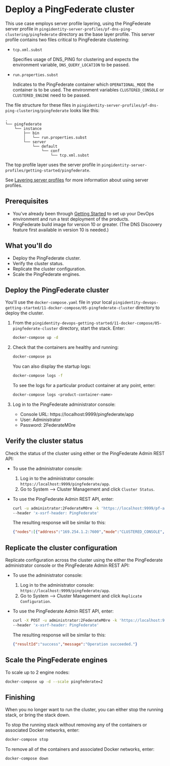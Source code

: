 # Deploy a PingFederate cluster

This use case employs server profile layering, using the PingFederate server profile in `pingidentity-server-profiles/pf-dns-ping-clustering/pingfederate` directory as the base layer profile. This server profile contains two files critical to PingFederate clustering:

* `tcp.xml.subst`

  Specifies usage of DNS_PING for clustering and expects the environment variable, `DNS_QUERY_LOCATION` to be passed.

* `run.properties.subst`

  Indicates to the PingFederate container which `OPERATIONAL_MODE` the container is to be used. The environment variables `CLUSTERED_CONSOLE` or `CLUSTERED_ENGINE` need to be passed.

The file structure for these files in `pingidentity-server-profiles/pf-dns-ping-clustering/pingfederate` looks like this:
 
```text
.
└── pingfederate
    └── instance
        ├── bin
        │   └── run.properties.subst
        └── server
            └── default
                └── conf
                    └── tcp.xml.subst
```

The top profile layer uses the server profile in `pingidentity-server-profiles/getting-started/pingfederate`.

See [Layering server profiles](profilesLayered.md) for more information about using server profiles.

## Prerequisites

* You've already been through [Getting Started](getStarted.md) to set up your DevOps environment and run a test deployment of the products.
* PingFederate build image for version 10 or greater. (The DNS Discovery feature first available in version 10 is needed.)

## What you'll do

* Deploy the PingFederate cluster.
* Verify the cluster status.
* Replicate the cluster configuration.
* Scale the PingFederate engines.

## Deploy the PingFederate cluster

You'll use the `docker-compose.yaml` file in your local `pingidentity-devops-getting-started/11-docker-compose/05-pingfederate-cluster` directory to deploy the cluster.

1. From the `pingidentity-devops-getting-started/11-docker-compose/05-pingfederate-cluster` directory, start the stack. Enter:

   ```bash
   docker-compose up -d
   ```

2. Check that the containers are healthy and running:

   ```bash
   docker-compose ps
   ```

   You can also display the startup logs:

   ```bash
   docker-compose logs -f
   ```

   To see the logs for a particular product container at any point, enter:

   ```bash
   docker-compose logs <product-container-name>
   ```

3. Log in to the PingFederate administrator console:

   - Console URL: https://localhost:9999/pingfederate/app
   - User: Administrator
   - Password: 2FederateM0re

## Verify the cluster status

Check the status of the cluster using either or the PingFederate Admin REST API:

* To use the administrator console:

  1. Log in to the administrator console: `https://localhost:9999/pingfederate/app`.
  2. Go to System --> Cluster Management and click `Cluster Status`.

* To use the PingFederate Admin REST API, enter:

  ```bash
  curl -u administrator:2FederateM0re -k 'https://localhost:9999/pf-admin-api/v1/cluster/status' \
  --header 'x-xsrf-header: PingFederate'
  ```

  The resulting response will be similar to this:

  ```json
  {"nodes":[{"address":"169.254.1.2:7600","mode":"CLUSTERED_CONSOLE","index":804046313,"nodeGroup":"","version":"10.0.0.15"},{"address":"169.254.1.3:7600","mode":"CLUSTERED_ENGINE","index":2142569058,"nodeGroup":"","version":"10.0.0.15","nodeTags":""}],"lastConfigUpdateTime":"2019-12-31T19:36:54.000Z","replicationRequired":true,"mixedMode":false}
  ```

## Replicate the cluster configuration

Replicate configuration across the cluster using the either the PingFederate administrator console or the PingFederate Admin REST API:

* To use the administrator console:

  1. Log in to the administrator console: `https://localhost:9999/pingfederate/app`.
  2. Go to System --> Cluster Management and click `Replicate Configuration`.

* To use the PingFederate Admin REST API, enter:

  ```bash
  curl -X POST -u administrator:2FederateM0re -k 'https://localhost:9999/pf-admin-api/v1/cluster/replicate' \
  --header 'x-xsrf-header: PingFederate'
  ```

  The resulting response will be similar to this:

  ```json
  {"resultId":"success","message":"Operation succeeded."}
  ```

## Scale the PingFederate engines

To scale up to 2 engine nodes:

   ```bash
   docker-compose up -d --scale pingfederate=2
   ```

## Finishing

When you no longer want to run the cluster, you can either stop the running stack, or bring the stack down.

 To stop the running stack without removing any of the containers or associated Docker networks, enter:

 ```bash
 docker-compose stop
 ```

 To remove all of the containers and associated Docker networks, enter:

 ```bash
 docker-compose down
 ```
